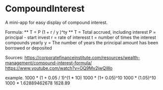 # CompoundInterest
A mini-app for easy display of compound interest.

Formula: ** T = P (1 + r / y )^ty ** 
T = Total accrued, including interest
P = principal - start invest
r = rate of interesst
t = number of times the interest compounds yearly 
y = The number of years the principal amount has been borrowed or deposited 


Sources:
https://corporatefinanceinstitute.com/resources/wealth-management/compound-interest-formula/
https://www.youtube.com/watch?v=OQ9Mv2jwQWo

example.
1000 * (1 + 0.05 / 1)^(1 * 1O) 
1000 * (1+ 0.05)^10
1000 * (1.05)^10
1000 *  1.62889462678
1628.89 